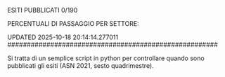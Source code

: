 ESITI PUBBLICATI 0/190 

PERCENTUALI DI PASSAGGIO PER SETTORE:

UPDATED 2025-10-18 20:14:14.277011
###################################################### 

Si tratta di un semplice script in python per controllare quando sono pubblicati gli esiti (ASN 2021, sesto quadrimestre).

